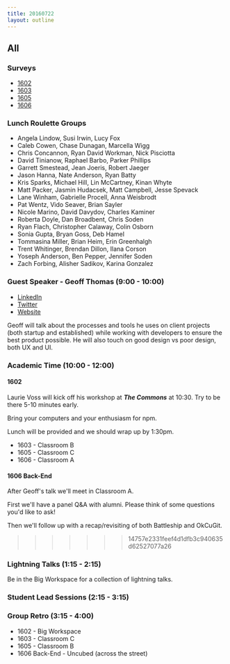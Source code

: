 ```yaml
---
title: 20160722
layout: outline
---
```


## All

### Surveys

* [1602]()
* [1603](https://docs.google.com/forms/d/e/1FAIpQLScwHzqR1WDj9gGgdEHnmS4Ig8j9pXgty9Sx6CCYbKamdEec3w/viewform)
* [1605](https://docs.google.com/forms/d/e/1FAIpQLSfsrBdGbDim65IG22c689k_fz7OJjtHwHEJpnz5ebdB9Cs2sw/viewform)
* [1606]()

### Lunch Roulette Groups

* Angela Lindow, Susi Irwin, Lucy Fox
* Caleb Cowen, Chase Dunagan, Marcella Wigg
* Chris Concannon, Ryan David Workman, Nick Pisciotta
* David Tinianow, Raphael Barbo, Parker Phillips
* Garrett Smestead, Jean Joeris, Robert Jaeger
* Jason Hanna, Nate Anderson, Ryan Batty
* Kris Sparks, Michael Hill, Lin McCartney, Kinan Whyte
* Matt Packer, Jasmin Hudacsek,  Matt Campbell, Jesse Spevack
* Lane Winham, Gabrielle Procell, Anna Weisbrodt
* Pat Wentz, Vido Seaver, Brian Sayler
* Nicole Marino, David Davydov, Charles Kaminer
* Roberta Doyle, Dan Broadbent, Chris Soden
* Ryan Flach, Christopher Calaway, Colin Osborn
* Sonia Gupta, Bryan Goss, Deb Hamel
* Tommasina Miller, Brian Heim, Erin Greenhalgh
* Trent Whitinger, Brendan Dillon, Ilana Corson
* Yoseph Anderson, Ben Pepper, Jennifer Soden
* Zach Forbing, Alisher Sadikov, Karina Gonzalez

### Guest Speaker - Geoff Thomas (9:00 - 10:00)

* [LinkedIn](https://www.linkedin.com/in/guiceworks)
* [Twitter](https://twitter.com/guiceworks)
* [Website](http://www.guiceworks.com/)

Geoff will talk about the processes and tools he uses on client projects (both startup and established) while working with developers to ensure the best product possible. He will also touch on good design vs poor design, both UX and UI.


### Academic Time (10:00 - 12:00)

#### 1602

Laurie Voss will kick off his workshop at ***The Commons*** at 10:30. Try to be there 5-10 minutes early.

Bring your computers and your enthusiasm for npm.

Lunch will be provided and we should wrap up by 1:30pm.

* 1603 - Classroom B
* 1605 - Classroom C
* 1606 - Classroom A


#### 1606 Back-End

After Geoff's talk we'll meet in Classroom A.

First we'll have a panel Q&A with alumni. Please think of some questions you'd like to ask!

Then we'll follow up with a recap/revisiting of both Battleship and OkCuGit.
>>>>>>> 14757e2331feef4d1dfb3c940635d62527077a26

### Lightning Talks (1:15 - 2:15)

Be in the Big Workspace for a collection of lightning talks.

### Student Lead Sessions (2:15 - 3:15)

### Group Retro (3:15 - 4:00)

* 1602 - Big Workspace
* 1603 - Classroom C
* 1605 - Classroom B
* 1606 Back-End - Uncubed (across the street)
